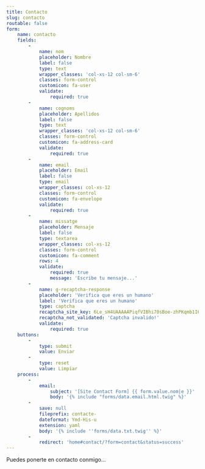 ```yaml
---
title: Contacto
slug: contacto
routable: false
form:
    name: contacto
    fields:
        -
            name: nom
            placeholder: Nombre
            label: false
            type: text
            wrapper_classes: 'col-xs-12 col-sm-6'
            classes: form-control
            customicon: fa-user
            validate:
                required: true
        -
            name: cognoms
            placeholder: Apellidos
            label: false
            type: text
            wrapper_classes: 'col-xs-12 col-sm-6'
            classes: form-control
            customicon: fa-address-card
            validate:
                required: true
        -
            name: email
            placeholder: Email
            label: false
            type: email
            wrapper_classes: col-xs-12
            classes: form-control
            customicon: fa-envelope
            validate:
                required: true
        -
            name: missatge
            placeholder: Mensaje
            label: false
            type: textarea
            wrapper_classes: col-xs-12
            classes: form-control
            customicon: fa-comment
            rows: 4
            validate:
                required: true
                message: 'Escribe tu mensaje...'
        -
            name: g-recaptcha-response
            placeholder: 'Verifica que eres un humano'
            label: 'Verifica que eres un humano'
            type: captcha
            recaptcha_site_key: 6Le_sH4UAAAAAPiqfVIBhi70sBoe-zhPKqmb1I6n
            recaptcha_not_validated: 'Captcha invalido!'
            validate:
                required: true
    buttons:
        -
            type: submit
            value: Enviar
        -
            type: reset
            value: Limpiar
    process:
        -
            email:
                subject: '[Site Contact Form] {{ form.value.nom|e }}'
                body: '{% include "forms/data.email.html.twig" %}'
        -
            save: null
            fileprefix: contacte-
            dateformat: Ymd-His-u
            extension: yaml
            body: '{% include ''forms/data.txt.twig'' %}'
        -
            redirect: 'home#contact/?form=contact&status=success'
---
```


Puedes ponerte en contacto conmigo...